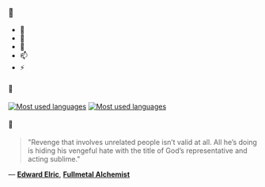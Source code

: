 ### 👋

- 🔭
- 🌱
- 💬
- 📫
- ⚡

#### 🧏

[![Most used languages](https://github-readme-stats-aynah.vercel.app/api/top-langs/?username=aynh&theme=solarized-dark&langs_count=6&layout=compact&hide_title=true)](https://github.com/anuraghazra/github-readme-stats#gh-dark-mode-only)
[![Most used languages](https://github-readme-stats-aynah.vercel.app/api/top-langs/?username=aynh&theme=solarized-light&langs_count=6&layout=compact&hide_title=true)](https://github.com/anuraghazra/github-readme-stats#gh-light-mode-only)

#### 💬

> "Revenge that involves unrelated people isn’t valid at all. All he’s doing is hiding his vengeful hate with the title of God’s representative and acting sublime."

&mdash; [**Edward Elric**](https://myanimelist.net/character.php?q=Edward%20Elric&cat=character), [**Fullmetal Alchemist**](https://myanimelist.net/search/all?q=Fullmetal%20Alchemist&cat=all)

